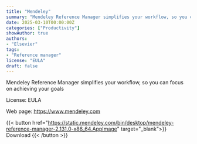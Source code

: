 ```yaml
---
title: "Mendeley"
summary: "Mendeley Reference Manager simplifies your workflow, so you can focus on achieving your goals"
date: 2025-03-10T00:00:00Z
categories: ["Productivity"]
showAuthor: true
authors:
- "Elsevier"
tags: 
- "Reference manager"
license: "EULA"
draft: false
---
```


Mendeley Reference Manager simplifies your workflow, so you can focus on achieving your goals

License: EULA

Web page: <https://www.mendeley.com>  

{{< button href="https://static.mendeley.com/bin/desktop/mendeley-reference-manager-2.131.0-x86_64.AppImage" target="_blank">}}
Download
{{< /button >}}